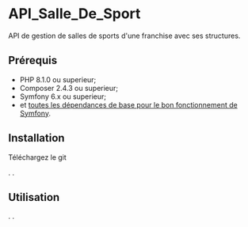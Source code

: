 API_Salle_De_Sport
========================
API de gestion de salles de sports d'une franchise avec ses structures.

Prérequis
------------

  * PHP 8.1.0 ou superieur;
  * Composer 2.4.3 ou superieur;
  * Symfony 6.x ou superieur;
  * et [toutes les dépendances de base pour le bon fonctionnement de Symfony](http://symfony.com/doc/current/reference/requirements.html).

Installation
------------
Téléchargez le git

.
.



Utilisation
-----------

.
.


